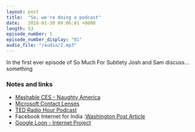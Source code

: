 ```yaml
---
layout: post
title:  "So, we're doing a podcast"
date:   2016-01-30 09:06:01 +0000
length: 53
episode_number: 1
episode_number_display: "01"
audio_file: "/audio/2.mp3"
---
```


In the first ever episode of So Much For Subtlety Josh and Sam discuss... something

### Notes and links

- [Mashable CES - Naughty America](http://mashable.com/2016/01/08/naughty-america-vr-porn-experience)
- [Microsoft Contact Lenses](http://www.wired.com/2014/01/google-lens-microsoft/)
- [TED Radio Hour Podcast](http://www.npr.org/podcasts/510298/ted-radio-hour)
- Facebook Internet for India :[Washington Post Article](https://www.washingtonpost.com/news/innovations/wp/2016/01/04/india-deserves-better-than-mark-zuckerbergs-watered-down-internet/)
- [Google Loon - Internet Project](https://www.google.com/loon/)
